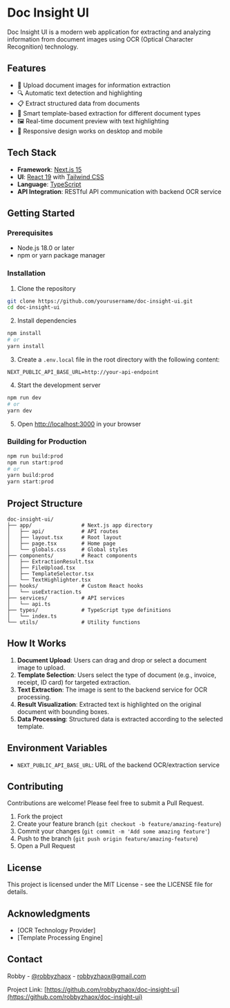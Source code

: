 # Doc Insight UI

Doc Insight UI is a modern web application for extracting and analyzing information from document images using OCR (Optical Character Recognition) technology.

## Features

- 📄 Upload document images for information extraction
- 🔍 Automatic text detection and highlighting
- 📋 Extract structured data from documents 
- 🧠 Smart template-based extraction for different document types
- 🖼️ Real-time document preview with text highlighting
- 📱 Responsive design works on desktop and mobile

## Tech Stack

- **Framework**: [Next.js 15](https://nextjs.org/)
- **UI**: [React 19](https://react.dev/) with [Tailwind CSS](https://tailwindcss.com/)
- **Language**: [TypeScript](https://www.typescriptlang.org/)
- **API Integration**: RESTful API communication with backend OCR service

## Getting Started

### Prerequisites

- Node.js 18.0 or later
- npm or yarn package manager

### Installation

1. Clone the repository
```bash
git clone https://github.com/yourusername/doc-insight-ui.git
cd doc-insight-ui
```

2. Install dependencies
```bash
npm install
# or
yarn install
```

3. Create a `.env.local` file in the root directory with the following content:
```
NEXT_PUBLIC_API_BASE_URL=http://your-api-endpoint
```

4. Start the development server
```bash
npm run dev
# or
yarn dev
```

5. Open [http://localhost:3000](http://localhost:3000) in your browser

### Building for Production

```bash
npm run build:prod
npm run start:prod
# or
yarn build:prod
yarn start:prod
```

## Project Structure

```
doc-insight-ui/
├── app/                # Next.js app directory
│   ├── api/            # API routes
│   ├── layout.tsx      # Root layout
│   ├── page.tsx        # Home page
│   └── globals.css     # Global styles
├── components/         # React components
│   ├── ExtractionResult.tsx
│   ├── FileUpload.tsx
│   ├── TemplateSelector.tsx
│   └── TextHighlighter.tsx
├── hooks/              # Custom React hooks
│   └── useExtraction.ts
├── services/           # API services
│   └── api.ts
├── types/              # TypeScript type definitions
│   └── index.ts
└── utils/              # Utility functions
```

## How It Works

1. **Document Upload**: Users can drag and drop or select a document image to upload.
2. **Template Selection**: Users select the type of document (e.g., invoice, receipt, ID card) for targeted extraction.
3. **Text Extraction**: The image is sent to the backend service for OCR processing.
4. **Result Visualization**: Extracted text is highlighted on the original document with bounding boxes.
5. **Data Processing**: Structured data is extracted according to the selected template.

## Environment Variables

- `NEXT_PUBLIC_API_BASE_URL`: URL of the backend OCR/extraction service

## Contributing

Contributions are welcome! Please feel free to submit a Pull Request.

1. Fork the project
2. Create your feature branch (`git checkout -b feature/amazing-feature`)
3. Commit your changes (`git commit -m 'Add some amazing feature'`)
4. Push to the branch (`git push origin feature/amazing-feature`)
5. Open a Pull Request

## License

This project is licensed under the MIT License - see the LICENSE file for details.

## Acknowledgments

- [OCR Technology Provider]
- [Template Processing Engine]

## Contact

Robby - [@robbyzhaox](https://github.com/robbyzhaox) - robbyzhaox@gmail.com

Project Link: [https://github.com/robbyzhaox/doc-insight-ui](https://github.com/robbyzhaox/doc-insight-ui)
